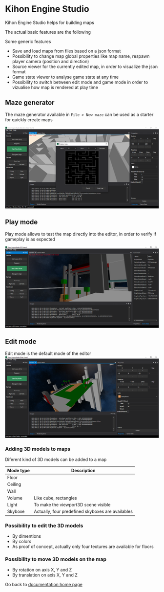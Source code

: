 # Kihon Engine Studio

Kihon Engine Studio helps for building maps

The actual basic features are the following

Some generic features 
* Save and load maps from files based on a json format
* Possibility to change map global properties like map name, respawn player camera (position and direction)
* Source viewer for the currently edited map, in order to visualize the json format
* Game state viewer to analyse game state at any time
* Possibility to switch between edit mode and game mode in order to vizualise how map is rendered at play time

## Maze generator
The maze generator available in `File > New maze` can be used as a starter for quickly create maps

![Screenshot - Maze editor](kihonEngine-studio-mazeEditor-01.png)

## Play mode
Play mode allows to test the map directly into the editor, in order to verify if gameplay is as expected

![Screenshot - Play on 3D map](kihonEngine-studio-playMap-01.png)

## Edit mode
Edit mode is the default mode of the editor
![Screenshot - Edit 3D map](kihonEngine-studio-editMap-01.png)

### Adding 3D models to maps

Diferent kind of 3D models can be added to a map

| Mode type | Description |
| ----------| ------------| 
| Floor     | 
| Ceiling   | 
| Wall      | 
| Volume    | Like cube, rectangles 
| Light     | To make the viewport3D scene visible
| Skyboxe   | Actually, four predefined skyboxes are availables

### Possibility to edit the 3D models
* By dimentions
* By colors
* As proof of concept, actually only four textures are available for floors

### Possibility to move 3D models on the map
* By rotation on axis X, Y and Z
* By translation on axis X, Y and Z

Go back to [ documentation home page](../README.md)